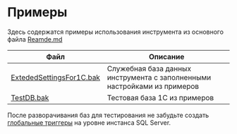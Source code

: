 # Примеры

Здесь содержатся примеры использования инструмента из основного файла [Reamde.md](/1С-Extended-Database-Settings-Maintenance/Readme.md#практические-примеры)

| Файл | Описание |
| ---- | -------- |
| [ExtededSettingsFor1C.bak](/1С-Extended-Database-Settings-Maintenance/Samples/ExtededSettingsFor1C.bak) | Служебная база данных инструмента с заполненными настройками из примеров |
| [TestDB.bak](/1С-Extended-Database-Settings-Maintenance/Samples/TestDB.bak) | Тестовая база 1С из примеров |

После разворачивания баз для тестирования не забудьте создать [глобальные триггеры](/1С-Extended-Database-Settings-Maintenance/Server) на уровне инстанса SQL Server.
